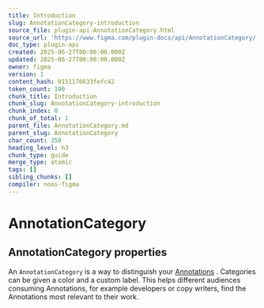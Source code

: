 ```yaml
---
title: Introduction
slug: AnnotationCategory-introduction
source_file: plugin-api-AnnotationCategory.html
source_url: 'https://www.figma.com/plugin-docs/api/AnnotationCategory/'
doc_type: plugin-api
created: 2025-06-27T00:00:00.000Z
updated: 2025-06-27T00:00:00.000Z
owner: figma
version: 1
content_hash: 0151176633fefc42
token_count: 100
chunk_title: Introduction
chunk_slug: AnnotationCategory-introduction
chunk_index: 0
chunk_of_total: 1
parent_file: AnnotationCategory.md
parent_slug: AnnotationCategory
char_count: 350
heading_level: h3
chunk_type: guide
merge_type: atomic
tags: []
sibling_chunks: []
compiler: noos-figma
---
```


# AnnotationCategory

## AnnotationCategory properties

An `AnnotationCategory` is a way to distinguish your [Annotations](/plugin-docs/api/Annotation/)
. Categories can be given a color and a custom label. This helps different audiences consuming Annotations, for example developers or copy writers, find the Annotations most relevant to their work.
